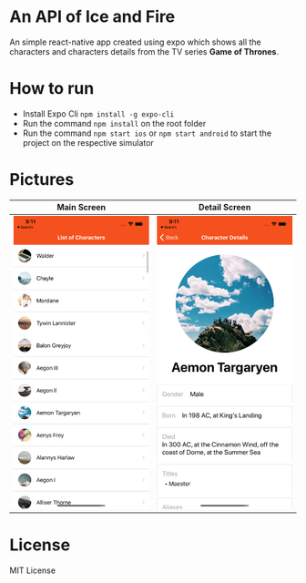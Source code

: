 # An API of Ice and Fire
An simple react-native app created using expo which shows all the characters and characters details from the TV series <b>Game of Thrones</b>.


# How to run
* Install Expo Cli ```npm install -g expo-cli```
* Run the command ```npm install``` on the root folder
* Run the command ```npm start ios``` or ```npm start android``` to start the project on the respective simulator


# Pictures
| Main Screen | Detail Screen |
| --- | --- |
| ![](./assets/mainScreen.png) |![](./assets/detailScreen.png)|

# License
MIT License
